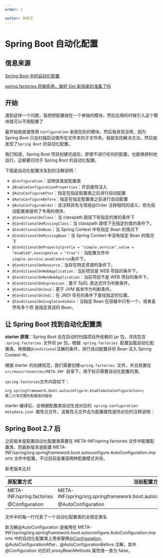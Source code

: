 ```yaml
---
order: 1

author: 钟舒艺
---
```

# Spring Boot 自动化配置

## 信息来源

[Spring Boot 中的自动化配置](https://blog.csdn.net/wangzhihao1994/article/details/108403570)

[spring.factories 将被弃用，做好 Get 新技能的准备了吗](https://blog.csdn.net/yaomingyang/article/details/124981028)

## 开始

遇到这样一个问题，我想把配置放在一个单独的模块，然后应用的时候引入这个模块就可以不用配置了

最开始我直接使用 `Configuration` 来放在别的模块，然后我发现没用，因为 Spring Boot 只会扫描启动类所在文件夹的子文件夹。我就去找解决方法，然后就发现了`Spring Boot` 的自动化配置。

我们知道，Spring Boot 项目创建完成后，即使不进行任何的配置，也能够顺利地运行，这都要归功于 Spring Boot 的自动化配置。

下面是自动化配置涉及到的注解说明：

- `@Configuration`：说明该类是配置类
- `@EnableConfigurationProperties`：开启属性注入
- `@AutoConfigureAfter`：指定在指定配置类之后进行自动配置
- `@AutoConfigureBefore`：指定在指定配置类之前进行自动配置
- `@AutoConfigureOrder`：该注释具有与常规@Order 注释相同的语义，但为自动配置类提供了专用的顺序。
- `@ConditionalOnClass`：当 classpath 路径下有指定的类的条件下
- `@ConditionalOnMissingClass`：当 classpath 路径下无指定的类的条件下。
- `@ConditionalOnBean`：当 Spring Context 中有指定 Bean 的情况下
- `@ConditionalOnMissingBean`：当 Spring Context 中没有指定 Bean 的情况下
- `@ConditionalOnProperty(prefix = "simple.service",value = "enabled",havingValue = "true")`：当配置文件中`simple.service.enabled=true`条件下。
- `@ConditionalOnResource`：当存在特定资源时条件下。
- `@ConditionalOnWebApplication`：当前项目是 WEB 项目的条件下。
- `@ConditionalOnNotWebApplication`：当前项目不是 WEB 项目的条件下。
- `@ConditionalOnExpression`：基于 SpEL 表达式作为判断条件。
- `@ConditionalOnJava`：基于 JVM 版本作为判断条件。
- `@ConditionalOnJndi`：在 JNDI 存在的条件下查找指定的位置。
- `@ConditionalOnSingleCandidate`：当指定 Bean 在容器中只有一个，或者虽然有多个但 是指定首选的 Bean。

## 让 Spring Boot 找到自动化配置类

**starter 原理**：Spring Boot 会在启动时扫描项目所依赖的 jar 包，寻找包含  `spring.factories`  文件的 jar 包，根据  `spring.factories`  配置加载自动化配置类。再根据`@Conditional`注解的条件，进行自动配置并将 Bean 注入 Spring Context 中。

根据 starter 的创建规范，我们需要创建`spring.factories`  文件，并且放置在`src/main/resources/META-INF`  目录下，用于标识需要自动化配置的类。

`spring.factories`文件内容如下：

```properties
org.springframework.boot.autoconfigure.EnableAutoConfiguration=\
第二行写完整的配置类的路径
```

starter 编译后，会根据配置类自动生成对应的  `spring-configuration-metadata.json`  属性元文件，该属性元文件会为配置属性提供对应的注释说明：

## Spring Boot 2.7 后

之前版本是配置自动化配置类需要在 META-INF/spring.factories 文件中配置配置类，而最新版本是配置 META-INF/spring/org.springframework.boot.autoconfigure.AutoConfiguration.imports 文件中配置，不过目前是兼容两种配置模式共存。

新老版本比对

| 原配置方式                | 当前配置方式                                                                     |
| :------------------------ | -------------------------------------------------------------------------------- |
| META-INF/spring.factories | META-INF/spring/org.springframework.boot.autoconfigure.AutoConfiguration.imports |
| @Configuration            | @AutoConfiguration                                                               |

文件中的每一行代表了一个自动化配置类的全限定类名

新注解@AutoConfiguration 是被用在 META-INF/spring/org.springframework.boot.autoconfigure.AutoConfiguration.imports 中的自动化配置类上用来替换@[Configuration](https://so.csdn.net/so/search?q=Configuration&spm=1001.2101.3001.7020)、@AutoConfigurationAfter、@AutoConfigurationBefore 注解，其中@Configuration 对应的 proxyBeanMethods 属性值一直为 false。
